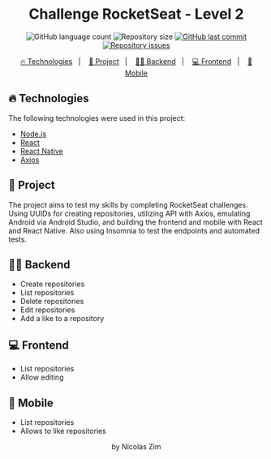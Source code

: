 <h1 align="center">
    Challenge RocketSeat - Level 2
</h1>
<p align="center">
  <img alt="GitHub language count" src="https://img.shields.io/github/languages/count/NicolasZim/RocketChallanges-lvl2-DBUpload">

  <img alt="Repository size" src="https://img.shields.io/github/repo-size/NicolasZim/RocketChallanges-lvl2-DBUpload">
  
  <a href="https://github.com/NicolasZim/RocketChallanges-lvl2-DBUpload/commits/master">
    <img alt="GitHub last commit" src="https://img.shields.io/github/last-commit/NicolasZim/RocketChallanges-lvl2-DBUpload">
  </a>

  <a href="https://github.com/NicolasZim/RocketChallanges-lvl2-DBUpload/issues">
    <img alt="Repository issues" src="https://img.shields.io/github/issues/NicolasZim/RocketChallanges-lvl2-DBUpload">
  </a>

<p align="center">
  <a href="#-technologies">🔥 Technologies</a>&nbsp;&nbsp;&nbsp;|&nbsp;&nbsp;&nbsp;
  <a href="#-project">📁 Project</a>&nbsp;&nbsp;&nbsp;|&nbsp;&nbsp;&nbsp;
  <a href="#-backend">👩‍💻 Backend</a>&nbsp;&nbsp;&nbsp;|&nbsp;&nbsp;&nbsp;
  <a href="#-frontend">💻 Frontend</a>&nbsp;&nbsp;&nbsp;|&nbsp;&nbsp;&nbsp;
  <a href="#-mobile">📱 Mobile</a>
</p>


</p>


## 🔥 Technologies

The following technologies were used in this project:

- [Node.js](https://nodejs.org/en/)
- [React](https://reactjs.org)
- [React Native](https://facebook.github.io/react-native/)
- [Axios](https://github.com/axios/axios)


## 📁 Project
The project aims to test my skills by completing RocketSeat challenges. Using UUIDs for creating repositories, utilizing API with Axios, emulating Android via Android Studio, and building the frontend and mobile with React and React Native. Also using Insomnia to test the endpoints and automated tests.


## 👩‍💻 Backend
- Create repositories
- List repositories
- Delete repositories
- Edit repositories
- Add a like to a repository


## 💻 Frontend
- List repositories
- Allow editing

## 📱 Mobile
- List repositories
- Allows to like repositories

<p align="center">by Nicolas Zim</p>
